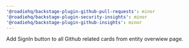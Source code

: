 ```yaml
---
'@roadiehq/backstage-plugin-github-pull-requests': minor
'@roadiehq/backstage-plugin-security-insights': minor
'@roadiehq/backstage-plugin-github-insights': minor
---
```


Add SignIn button to all Github related cards from entity overwiew page.
